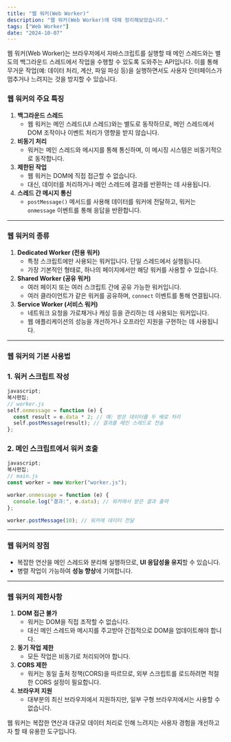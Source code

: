 ```yaml
---
title: "웹 워커(Web Worker)"
description: "웹 워커(Web Worker)에 대해 정리해보았습니다."
tags: ["Web Worker"]
date: "2024-10-07"
---
```


웹 워커(Web Worker)는 브라우저에서 자바스크립트를 실행할 때 메인 스레드와는 별도의 백그라운드 스레드에서 작업을 수행할 수 있도록 도와주는 API입니다. 이를 통해 무거운 작업(예: 데이터 처리, 계산, 파일 파싱 등)을 실행하면서도 사용자 인터페이스가 멈추거나 느려지는 것을 방지할 수 있습니다.

### 웹 워커의 주요 특징

1. **백그라운드 스레드**
   - 웹 워커는 메인 스레드(UI 스레드)와는 별도로 동작하므로, 메인 스레드에서 DOM 조작이나 이벤트 처리가 영향을 받지 않습니다.
2. **비동기 처리**
   - 워커는 메인 스레드와 메시지를 통해 통신하며, 이 메시징 시스템은 비동기적으로 동작합니다.
3. **제한된 작업**
   - 웹 워커는 DOM에 직접 접근할 수 없습니다.
   - 대신, 데이터를 처리하거나 메인 스레드에 결과를 반환하는 데 사용됩니다.
4. **스레드 간 메시지 통신**
   - `postMessage()` 메서드를 사용해 데이터를 워커에 전달하고, 워커는 `onmessage` 이벤트를 통해 응답을 반환합니다.

---

### 웹 워커의 종류

1. **Dedicated Worker (전용 워커)**
   - 특정 스크립트에만 사용되는 워커입니다. 단일 스레드에서 실행됩니다.
   - 가장 기본적인 형태로, 하나의 페이지에서만 해당 워커를 사용할 수 있습니다.
2. **Shared Worker (공유 워커)**
   - 여러 페이지 또는 여러 스크립트 간에 공유 가능한 워커입니다.
   - 여러 클라이언트가 같은 워커를 공유하며, `connect` 이벤트를 통해 연결됩니다.
3. **Service Worker (서비스 워커)**
   - 네트워크 요청을 가로채거나 캐싱 등을 관리하는 데 사용되는 워커입니다.
   - 웹 애플리케이션의 성능을 개선하거나 오프라인 지원을 구현하는 데 사용됩니다.

---

### 웹 워커의 기본 사용법

### 1. 워커 스크립트 작성

```jsx
javascript;
복사편집;
// worker.js
self.onmessage = function (e) {
  const result = e.data * 2; // 예: 받은 데이터를 두 배로 처리
  self.postMessage(result); // 결과를 메인 스레드로 전송
};
```

### 2. 메인 스크립트에서 워커 호출

```jsx
javascript;
복사편집;
// main.js
const worker = new Worker("worker.js");

worker.onmessage = function (e) {
  console.log("결과:", e.data); // 워커에서 받은 결과 출력
};

worker.postMessage(10); // 워커에 데이터 전달
```

---

### 웹 워커의 장점

- 복잡한 연산을 메인 스레드와 분리해 실행하므로, **UI 응답성을 유지**할 수 있습니다.
- 병렬 작업이 가능하여 **성능 향상**에 기여합니다.

---

### 웹 워커의 제한사항

1. **DOM 접근 불가**
   - 워커는 DOM을 직접 조작할 수 없습니다.
   - 대신 메인 스레드와 메시지를 주고받아 간접적으로 DOM을 업데이트해야 합니다.
2. **동기 작업 제한**
   - 모든 작업은 비동기로 처리되어야 합니다.
3. **CORS 제한**
   - 워커는 동일 출처 정책(CORS)을 따르므로, 외부 스크립트를 로드하려면 적절한 CORS 설정이 필요합니다.
4. **브라우저 지원**
   - 대부분의 최신 브라우저에서 지원하지만, 일부 구형 브라우저에서는 사용할 수 없습니다.

웹 워커는 복잡한 연산과 대규모 데이터 처리로 인해 느려지는 사용자 경험을 개선하고자 할 때 유용한 도구입니다.
